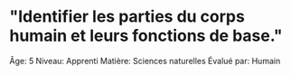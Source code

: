 # "Identifier les parties du corps humain et leurs fonctions de base."

Âge: 5
Niveau: Apprenti
Matière: Sciences naturelles
Évalué par: Humain